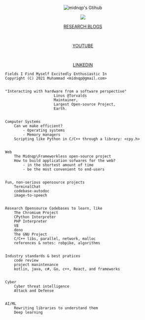 <p align="center"><img alt="midnqp's Gtihub" src="https://github-readme-stats.vercel.app/api?username=midnqp&theme=default&show_icons=true&include_all_commits=true&count_private=true"></p>

<p align="center"><img  src="https://github-readme-stats.vercel.app/api/top-langs/?username=midnqp&layout=compact&langs_count=20"></p>


<p align="center">
<a href="https://midnqp.github.io/midnqp/blog/">
  RESEARCH BLOGS
</a>
</p>

<br>

<p align=center><a href="https://www.youtube.com/channel/UCCrUBJsEV3zEXU3iUurh-3Q">YOUTUBE</a></p>

  <br>
  
<p align=center><a href="http://linkedin.com/in/midnqp">LINKEDIN</a></p>
  </p>




```
Fields I Find Myself Excitedly Enthusiastic In
Copyright (C) 2021 Muhammad <midnqp@gmail.com>


"Interacting with hardware from a software perspective"
                      Linus @Torvalds
                      Maintainer,
                      Largest Open-source Project,
                      Earth.


Computer Systems
    Can we make efficient?
        - Operating systems
        - Memory managers
    Scripting like Python in C/C++ through a library: <cpy.h>


Web
    The Midnqp\Frameworkless open-source project
    How to build application sofwares for the web?
        - in the shortest amount of time
        - be the most convenient to end-users


Fun, non-serious opensource projects
    TerminalChat
    codebase-autodoc
    image-to-speech


Research Opensource Codebases to learn, like
    The Chromium Project
    CPython Interpreter
    PHP Interpreter
    V8
    deno
    The GNU Project
    C/C++ libs, parallel, network, malloc
    references & notes: robpike, algorithms


Industry standards & best pratices
    code review
    project manintenance
    kotlin, java, c#, Go, c++, React, and frameworks


Cyber
    Cyber threat intelligence
    Attack and Defense


AI/ML
    Rewriting libraries to understand them
    Deep learning
```
